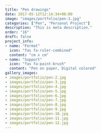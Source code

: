```yaml
---
title: "Pen drawings"
date: 2017-05-12T12:14:34+06:00
image: "images/portfolio/pen-1.jpg"
categories: ["Pen", "Personal Project"]
description: "This is meta description."
order: "16"
draft: false
project_info:
- name: "Format"
  icon: "fas fa-ruler-combined"
  content: "cm x cm"
- name: "Support"
  icon: "fas fa-paint-brush"
  content: "Pen on paper, Digital colored"
gallery_images:
- images/portfolio/pen-2.jpg
- images/portfolio/pen-3.jpg
- images/portfolio/pen-4.jpg
- images/portfolio/pen-5.jpg
- images/portfolio/pen-6.jpg
- images/portfolio/pen-7.jpg
- images/portfolio/pen-8.jpg
- images/portfolio/pen-9.jpg
- images/portfolio/pen-10.jpg
- images/portfolio/pen-11.jpg
- images/portfolio/pen-12.jpg
---
```


